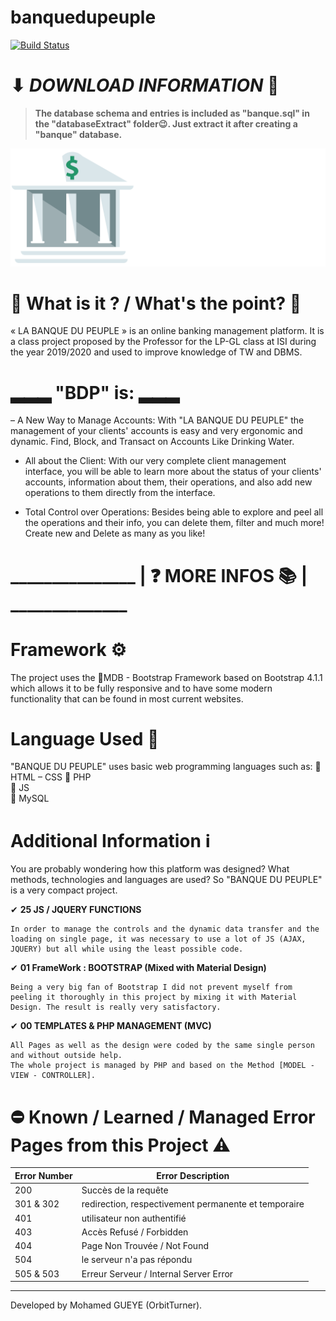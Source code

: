# banquedupeuple
[![Build Status](https://travis-ci.org/joemccann/dillinger.svg?branch=master)](https://github.com/orbitturner/banquedupeuple/)

# ⬇ ___DOWNLOAD INFORMATION___ 💾
> **The database schema and entries is included as "banque.sql" in the "databaseExtract" folder😉. Just extract it after creating a "banque" database.**

![Image of BDP](https://github.com/orbitturner/banquedupeuple/blob/master/src/img/logo.png?raw=true)


# 🤔 What is it ? / What's the point? 🤔
« LA BANQUE DU PEUPLE » is an online banking management platform. It is a class project proposed by the Professor for the LP-GL class at ISI during the year 2019/2020 and used to improve knowledge of TW and DBMS.


# ▂▂▂ "BDP" is: ▂▂▂

– A New Way to Manage Accounts:
With "LA BANQUE DU PEUPLE" the management of your clients' accounts is easy and very ergonomic and dynamic. Find, Block, and Transact on Accounts Like Drinking Water.

- All about the Client:
With our very complete client management interface, you will be able to learn more about the status of your clients' accounts, information about them, their operations, and also add new operations to them directly from the interface.

- Total Control over Operations:
Besides being able to explore and peel all the operations and their info, you can delete them, filter and much more! Create new and Delete as many as you like!



# _______________ | ❓ MORE INFOS 📚 | ______________
# Framework ⚙
The project uses the 🔹MDB - Bootstrap Framework based on Bootstrap 4.1.1 which allows it to be fully responsive and to have some modern functionality that can be found in most current websites.

# Language Used 📑
"BANQUE DU PEUPLE" uses basic web programming languages such as:
    🔹 HTML – CSS
    🔹 PHP	
    🔹 JS	
    🔹 MySQL

# Additional Information ℹ

You are probably wondering how this platform was designed? What methods, technologies and languages are used? So "BANQUE DU PEUPLE" is a very compact project.

✔ **25 JS / JQUERY FUNCTIONS**

    In order to manage the controls and the dynamic data transfer and the loading on single page, it was necessary to use a lot of JS (AJAX, JQUERY) but all while using the least possible code.
    
✔ **01 FrameWork : BOOTSTRAP (Mixed with Material Design)**

    Being a very big fan of Bootstrap I did not prevent myself from peeling it thoroughly in this project by mixing it with Material  Design. The result is really very satisfactory.
    
✔ **00 TEMPLATES & PHP MANAGEMENT (MVC)**

    All Pages as well as the design were coded by the same single person and without outside help.
    The whole project is managed by PHP and based on the Method [MODEL - VIEW - CONTROLLER].

# ⛔ Known / Learned / Managed Error Pages from this Project ⚠
Error Number | Error Description
------------ | -------------
200 | Succès de la requête 
301 & 302 | redirection, respectivement permanente et temporaire
401 | utilisateur non authentifié 
403 | Accès Refusé / Forbidden
404 | Page Non Trouvée / Not Found
504 | le serveur n'a pas répondu
505 & 503 | Erreur Serveur / Internal Server Error
______________________________________________________
Developed by Mohamed GUEYE (OrbitTurner).
